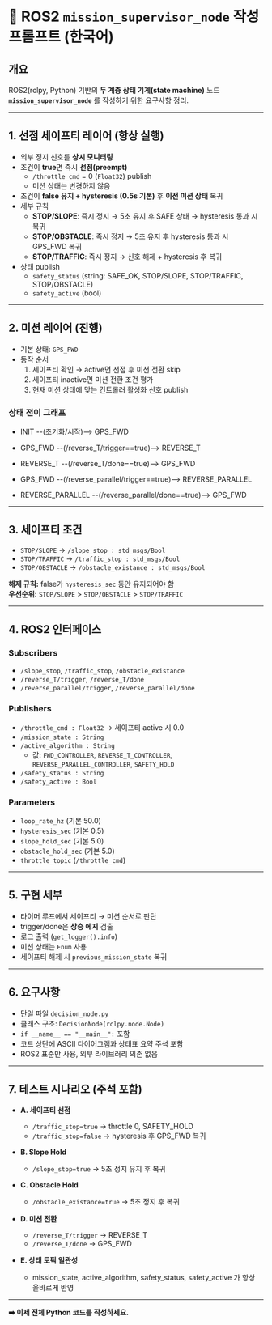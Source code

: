# 🧭 ROS2 `mission_supervisor_node` 작성 프롬프트 (한국어)

## 개요
ROS2(rclpy, Python) 기반의 **두 계층 상태 기계(state machine)** 노드 **`mission_supervisor_node`** 를 작성하기 위한 요구사항 정리.

---

## 1. 선점 세이프티 레이어 (항상 실행)

- 외부 정지 신호를 **상시 모니터링**  
- 조건이 **true**면 즉시 **선점(preempt)**  
  - `/throttle_cmd` = 0 (`Float32`) publish  
  - 미션 상태는 변경하지 않음  
- 조건이 **false 유지 + hysteresis (0.5s 기본)** 후 **이전 미션 상태** 복귀  
- 세부 규칙  
  - **STOP/SLOPE**: 즉시 정지 → 5초 유지 후 SAFE 상태 → hysteresis 통과 시 복귀  
  - **STOP/OBSTACLE**: 즉시 정지 → 5초 유지 후 hysteresis 통과 시 GPS_FWD 복귀  
  - **STOP/TRAFFIC**: 즉시 정지 → 신호 해제 + hysteresis 후 복귀  
- 상태 publish  
  - `safety_status` (string: SAFE_OK, STOP/SLOPE, STOP/TRAFFIC, STOP/OBSTACLE)  
  - `safety_active` (bool)

---

## 2. 미션 레이어 (진행)

- 기본 상태: `GPS_FWD`  
- 동작 순서  
  1. 세이프티 확인 → active면 선점 후 미션 전환 skip  
  2. 세이프티 inactive면 미션 전환 조건 평가  
  3. 현재 미션 상태에 맞는 컨트롤러 활성화 신호 publish  

### 상태 전이 그래프

- INIT --(초기화/시작)--> GPS_FWD

- GPS_FWD --(/reverse_T/trigger==true)--> REVERSE_T
- REVERSE_T --(/reverse_T/done==true)--> GPS_FWD

- GPS_FWD --(/reverse_parallel/trigger==true)--> REVERSE_PARALLEL
- REVERSE_PARALLEL --(/reverse_parallel/done==true)--> GPS_FWD


---

## 3. 세이프티 조건

- `STOP/SLOPE` → `/slope_stop : std_msgs/Bool`  
- `STOP/TRAFFIC` → `/traffic_stop : std_msgs/Bool`  
- `STOP/OBSTACLE` → `/obstacle_existance : std_msgs/Bool`  

**해제 규칙:** false가 `hysteresis_sec` 동안 유지되어야 함  
**우선순위:** `STOP/SLOPE` > `STOP/OBSTACLE` > `STOP/TRAFFIC`

---

## 4. ROS2 인터페이스

### Subscribers
- `/slope_stop`, `/traffic_stop`, `/obstacle_existance`  
- `/reverse_T/trigger`, `/reverse_T/done`  
- `/reverse_parallel/trigger`, `/reverse_parallel/done`

### Publishers
- `/throttle_cmd : Float32` → 세이프티 active 시 0.0  
- `/mission_state : String`  
- `/active_algorithm : String`  
  - 값: `FWD_CONTROLLER`, `REVERSE_T_CONTROLLER`, `REVERSE_PARALLEL_CONTROLLER`, `SAFETY_HOLD`  
- `/safety_status : String`  
- `/safety_active : Bool`

### Parameters
- `loop_rate_hz` (기본 50.0)  
- `hysteresis_sec` (기본 0.5)  
- `slope_hold_sec` (기본 5.0)  
- `obstacle_hold_sec` (기본 5.0)  
- `throttle_topic` (`/throttle_cmd`)

---

## 5. 구현 세부

- 타이머 루프에서 세이프티 → 미션 순서로 판단  
- trigger/done은 **상승 에지** 검출  
- 로그 출력 (`get_logger().info`)  
- 미션 상태는 `Enum` 사용  
- 세이프티 해제 시 `previous_mission_state` 복귀  

---

## 6. 요구사항

- 단일 파일 `decision_node.py`  
- 클래스 구조: `DecisionNode(rclpy.node.Node)`  
- `if __name__ == "__main__":` 포함  
- 코드 상단에 ASCII 다이어그램과 상태표 요약 주석 포함  
- ROS2 표준만 사용, 외부 라이브러리 의존 없음  

---

## 7. 테스트 시나리오 (주석 포함)

- **A. 세이프티 선점**  
  - `/traffic_stop=true` → throttle 0, SAFETY_HOLD  
  - `/traffic_stop=false` → hysteresis 후 GPS_FWD 복귀  

- **B. Slope Hold**  
  - `/slope_stop=true` → 5초 정지 유지 후 복귀  

- **C. Obstacle Hold**  
  - `/obstacle_existance=true` → 5초 정지 후 복귀  

- **D. 미션 전환**  
  - `/reverse_T/trigger` → REVERSE_T  
  - `/reverse_T/done` → GPS_FWD  

- **E. 상태 토픽 일관성**  
  - mission_state, active_algorithm, safety_status, safety_active 가 항상 올바르게 반영  

---

**➡️ 이제 전체 Python 코드를 작성하세요.**
